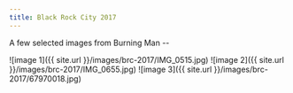 ```yaml
---
title: Black Rock City 2017
---
```


A few selected images from Burning Man --

![image 1]({{ site.url }}/images/brc-2017/IMG_0515.jpg)
![image 2]({{ site.url }}/images/brc-2017/IMG_0655.jpg)
![image 3]({{ site.url }}/images/brc-2017/67970018.jpg)

